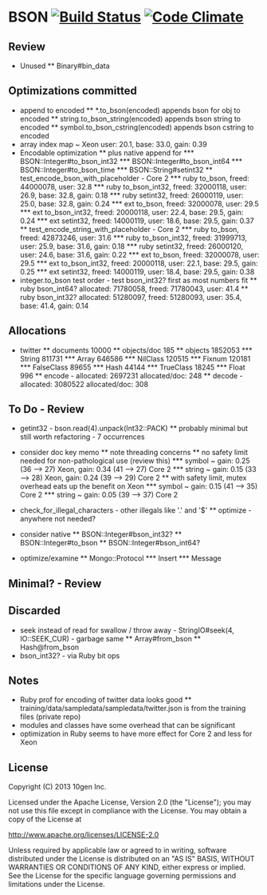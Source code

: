 BSON [![Build Status](https://secure.travis-ci.org/mongodb/bson-ruby.png?branch=master&.png)](http://travis-ci.org/mongodb/bson-ruby) [![Code Climate](https://codeclimate.com/github/mongodb/bson-ruby.png)](https://codeclimate.com/github/mongodb/bson-ruby)
====

Review
------

* Unused
** Binary#bin_data

Optimizations committed
-----------------------

* append to encoded
** \*.to_bson(encoded) appends bson for obj to encoded
** string.to_bson_string(encoded) appends bson string to encoded
** symbol.to_bson_cstring(encoded) appends bson cstring to encoded
* array index map ~ Xeon user: 20.1, base: 33.0, gain: 0.39
* Encodable optimization
** plus native append for
*** BSON::Integer#to_bson_int32
*** BSON::Integer#to_bson_int64
*** BSON::Integer#to_bson_time
*** BSON::String#setint32
** test_encode_bson_with_placeholder - Core 2
*** ruby to_bson,       freed: 44000078, user: 32.8
*** ruby to_bson_int32, freed: 32000118, user: 26.9, base: 32.8, gain: 0.18
*** ruby setint32,      freed: 26000119, user: 25.0, base: 32.8, gain: 0.24
*** ext  to_bson,       freed: 32000078, user: 29.5
*** ext  to_bson_int32, freed: 20000118, user: 22.4, base: 29.5, gain: 0.24
*** ext  setint32,      freed: 14000119, user: 18.6, base: 29.5, gain: 0.37
** test_encode_string_with_placeholder - Core 2
*** ruby to_bson,       freed: 42873246, user: 31.6
*** ruby to_bson_int32, freed: 31999713, user: 25.9, base: 31.6, gain: 0.18
*** ruby setint32,      freed: 26000120, user: 24.6, base: 31.6, gain: 0.22
*** ext  to_bson,       freed: 32000078, user: 29.5
*** ext  to_bson_int32, freed: 20000118, user: 22.1, base: 29.5, gain: 0.25
*** ext  setint32,      freed: 14000119, user: 18.4, base: 29.5, gain: 0.38
* integer.to_bson test order - test bson_int32? first as most numbers fit
** ruby bson_int64?     allocated: 71780058, freed: 71780043, user: 41.4
** ruby bson_int32?     allocated: 51280097, freed: 51280093, user: 35.4, base: 41.4, gain: 0.14

Allocations
-----------

* twitter
** documents   10000
** objects/doc   185
** objects   1852053
*** String    811731
*** Array     646586
*** NilClass  120515
*** Fixnum    120181
*** FalseClass 89655
*** Hash       44144
*** TrueClass  18245
*** Float        996
** encode - allocated: 2697231 allocated/doc: 248
** decode - allocated: 3080522 allocated/doc: 308

To Do - Review
--------------

* getint32 - bson.read(4).unpack(Int32::PACK)
** probably minimal but still worth refactoring - 7 occurrences
* consider doc key memo
** note threading concerns
** no safety limit needed for non-pathological use (review this)
*** symbol ~ gain: 0.25 (36 --> 27) Xeon, gain: 0.34 (41 --> 27) Core 2
*** string ~ gain: 0.15 (33 --> 28) Xeon, gain: 0.24 (39 --> 29) Core 2
** with safety limit, mutex overhead eats up the benefit on Xeon
*** symbol ~ gain: 0.15 (41 --> 35) Core 2
*** string ~ gain: 0.05 (39 --> 37) Core 2
* check_for_illegal_characters - other illegals like '.' and '$'
** optimize - anywhere not needed?

* consider native
** BSON::Integer#bson_int32?
** BSON::Integer#to_bson
** BSON::Integer#bson_int64?

* optimize/examine
** Mongo::Protocol
*** Insert
*** Message

Minimal? - Review
-----------------


Discarded
---------

* seek instead of read for swallow / throw away - StringIO#seek(4, IO::SEEK_CUR) - garbage same
** Array#from_bson
** Hash@from_bson
* bson_int32? - via Ruby bit ops

Notes
-----

* Ruby prof for encoding of twitter data looks good
** training/data/sampledata/sampledata/twitter.json is from the training files (private repo)
* modules and classes have some overhead that can be significant
* optimization in Ruby seems to have more effect for Core 2 and less for Xeon

License
-------

Copyright (C) 2013 10gen Inc.

Licensed under the Apache License, Version 2.0 (the "License");
you may not use this file except in compliance with the License.
You may obtain a copy of the License at

http://www.apache.org/licenses/LICENSE-2.0

Unless required by applicable law or agreed to in writing, software
distributed under the License is distributed on an "AS IS" BASIS,
WITHOUT WARRANTIES OR CONDITIONS OF ANY KIND, either express or implied.
See the License for the specific language governing permissions and
limitations under the License.
